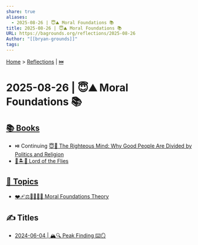 ```yaml
---
share: true
aliases:
  - 2025-08-26 | 😇⛰️ Moral Foundations 📚
title: 2025-08-26 | 😇⛰️ Moral Foundations 📚
URL: https://bagrounds.org/reflections/2025-08-26
Author: "[[bryan-grounds]]"
tags:
---
```

[Home](../index.md) > [Reflections](./index.md) | [⏮️](./2025-08-25.md)  
# 2025-08-26 | 😇⛰️ Moral Foundations 📚  
## [📚 Books](../books/index.md)  
- ⏯️ Continuing [😇🧠 The Righteous Mind: Why Good People Are Divided by Politics and Religion](../books/the-righteous-mind.md)  
- [👦🏝️🐷 Lord of the Flies](../books/lord-of-the-flies.md)  
  
## [🌌 Topics](../topics/index.md)  
- [❤️‍🩹⚖️🤝👑😇🗽 Moral Foundations Theory](../topics/moral-foundations-theory.md)  
  
## ✍️ Titles  
- [2024-06-04 | 🏔️🔍 Peak Finding ⌨️🪞](./2024-06-04.md)